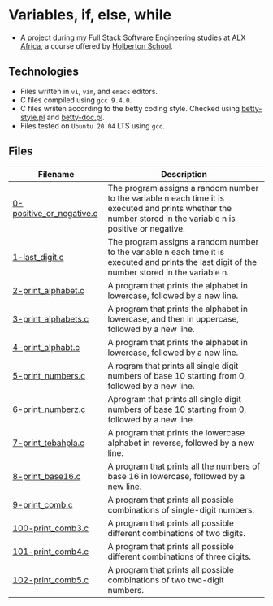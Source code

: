 # Variables, if, else, while
 
- A project during my Full Stack Software Engineering studies at [ALX Africa](https://www.alxafrica.com/software-engineering-2022/), a course offered by [Holberton School](https://www.holbertonschool.com/). 

## Technologies 

- Files written in ```vi```, ```vim```, and ```emacs``` editors. 
- C files compiled using ```gcc 9.4.0```.
- C files wriiten according to the betty coding style. Checked using [betty-style.pl](https://github.com/holbertonschool/Betty/blob/master/betty-style.pl) and [betty-doc.pl](https://github.com/holbertonschool/Betty/blob/master/betty-doc.pl).
- Files tested on ```Ubuntu 20.04``` LTS using ```gcc```.

## Files

| Filename  | Description |
| ---  | --- |
|[0-positive_or_negative.c](0-positive_or_negative.c)|The program assigns a random number to the variable n each time it is executed and prints whether the number stored in the variable n is positive or negative.|
|[1-last_digit.c](1-last_digit.c)|The program assigns a random number to the variable n each time it is executed and prints the last digit of the number stored in the variable n.|
|[2-print_alphabet.c](2-print_alphabet.c)|A program that prints the alphabet in lowercase, followed by a new line.|
|[3-print_alphabets.c](3-print_alphabets.c)|A program that prints the alphabet in lowercase, and then in uppercase, followed by a new line.|
|[4-print_alphabt.c](4-print_alphabt.c)|A program that prints the alphabet in lowercase, followed by a new line.|
|[5-print_numbers.c](5-print_numbers.c)|A rogram that prints all single digit numbers of base 10 starting from 0, followed by a new line.|
|[6-print_numberz.c](6-print_numberz.c)| Aprogram that prints all single digit numbers of base 10 starting from 0, followed by a new line.|
|[7-print_tebahpla.c](7-print_tebahpla.c)|A program that prints the lowercase alphabet in reverse, followed by a new line.|
|[8-print_base16.c](8-print_base16.c)|A program that prints all the numbers of base 16 in lowercase, followed by a new line.|
|[9-print_comb.c](9-print_comb.c)|A program that prints all possible combinations of single-digit numbers.|
|[100-print_comb3.c](100-print_comb3.c)|A program that prints all possible different combinations of two digits.|
|[101-print_comb4.c](101-print_comb4.c)| A program that prints all possible different combinations of three digits.|
|[102-print_comb5.c](102-print_comb5.c)| A program that prints all possible combinations of two two-digit numbers.|
